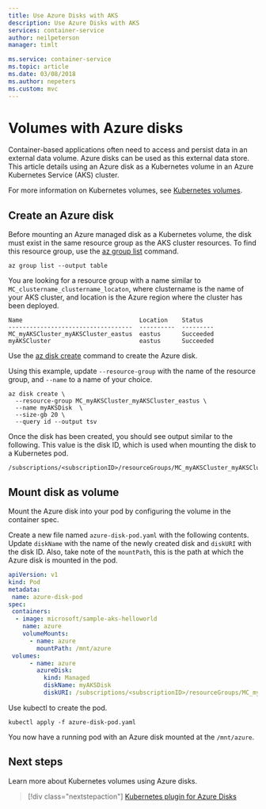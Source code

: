 ```yaml
---
title: Use Azure Disks with AKS
description: Use Azure Disks with AKS
services: container-service
author: neilpeterson
manager: timlt

ms.service: container-service
ms.topic: article
ms.date: 03/08/2018
ms.author: nepeters
ms.custom: mvc
---
```


# Volumes with Azure disks

Container-based applications often need to access and persist data in an external data volume. Azure disks can be used as this external data store. This article details using an Azure disk as a Kubernetes volume in an Azure Kubernetes Service (AKS) cluster.

For more information on Kubernetes volumes, see [Kubernetes volumes][kubernetes-volumes].

## Create an Azure disk

Before mounting an Azure managed disk as a Kubernetes volume, the disk must exist in the same resource group as the AKS cluster resources. To find this resource group, use the [az group list][az-group-list] command.

```azurecli-interactive
az group list --output table
```

You are looking for a resource group with a name similar to `MC_clustername_clustername_locaton`, where clustername is the name of your AKS cluster, and location is the Azure region where the cluster has been deployed.

```console
Name                                 Location    Status
-----------------------------------  ----------  ---------
MC_myAKSCluster_myAKSCluster_eastus  eastus      Succeeded
myAKSCluster                         eastus      Succeeded
```

Use the [az disk create][az-disk-create] command to create the Azure disk.

Using this example, update `--resource-group` with the name of the resource group, and `--name` to a name of your choice.

```azurecli-interactive
az disk create \
  --resource-group MC_myAKSCluster_myAKSCluster_eastus \
  --name myAKSDisk  \
  --size-gb 20 \
  --query id --output tsv
```

Once the disk has been created, you should see output similar to the following. This value is the disk ID, which is used when mounting the disk to a Kubernetes pod.

```console
/subscriptions/<subscriptionID>/resourceGroups/MC_myAKSCluster_myAKSCluster_eastus/providers/Microsoft.Compute/disks/myAKSDisk
```

## Mount disk as volume

Mount the Azure disk into your pod by configuring the volume in the container spec.

Create a new file named `azure-disk-pod.yaml` with the following contents. Update `diskName` with the name of the newly created disk and `diskURI` with the disk ID. Also, take note of the `mountPath`, this is the path at which the Azure disk is mounted in the pod.

```yaml
apiVersion: v1
kind: Pod
metadata:
 name: azure-disk-pod
spec:
 containers:
  - image: microsoft/sample-aks-helloworld
    name: azure
    volumeMounts:
      - name: azure
        mountPath: /mnt/azure
 volumes:
      - name: azure
        azureDisk:
          kind: Managed
          diskName: myAKSDisk
          diskURI: /subscriptions/<subscriptionID>/resourceGroups/MC_myAKSCluster_myAKSCluster_eastus/providers/Microsoft.Compute/disks/myAKSDisk
```

Use kubectl to create the pod.

```azurecli-interactive
kubectl apply -f azure-disk-pod.yaml
```

You now have a running pod with an Azure disk mounted at the `/mnt/azure`.

## Next steps

Learn more about Kubernetes volumes using Azure disks.

> [!div class="nextstepaction"]
> [Kubernetes plugin for Azure Disks][kubernetes-disks]

<!-- LINKS - external -->
[kubernetes-disks]: https://github.com/kubernetes/examples/blob/master/staging/volumes/azure_disk/README.md
[kubernetes-volumes]: https://kubernetes.io/docs/concepts/storage/volumes/

<!-- LINKS - internal -->
[az-disk-list]: /cli/azure/disk#az_disk_list
[az-disk-create]: /cli/azure/disk#az_disk_create
[az-group-list]: /cli/azure/group#az_group_list
